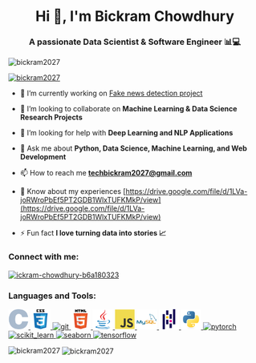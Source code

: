 <h1 align="center">Hi 👋, I'm Bickram Chowdhury</h1>
<h3 align="center">A passionate Data Scientist & Software Engineer 📊💻</h3>

<p align="left"> <img src="https://komarev.com/ghpvc/?username=bickram2027&label=Profile%20views&color=0e75b6&style=flat" alt="bickram2027" /> </p>

<p align="left"> <a href="https://github.com/ryo-ma/github-profile-trophy"><img src="https://github-profile-trophy.vercel.app/?username=bickram2027" alt="bickram2027" /></a> </p>

- 🔭 I’m currently working on [Fake news detection project](https://github.com/bickram2027/Fake-news-detection-System)

- 👯 I’m looking to collaborate on **Machine Learning & Data Science Research Projects**

- 🤝 I’m looking for help with **Deep Learning and NLP Applications**

- 💬 Ask me about **Python, Data Science, Machine Learning, and Web Development**

- 📫 How to reach me **techbickram2027@gmail.com**

- 📄 Know about my experiences [https://drive.google.com/file/d/1LVa-joRWroPbEf5PT2GDB1WlxTUFKMkP/view](https://drive.google.com/file/d/1LVa-joRWroPbEf5PT2GDB1WlxTUFKMkP/view)

- ⚡ Fun fact **I love turning data into stories 📈**

<h3 align="left">Connect with me:</h3>
<p align="left">
<a href="https://linkedin.com/in/ickram-chowdhury-b6a180323" target="blank"><img align="center" src="https://raw.githubusercontent.com/rahuldkjain/github-profile-readme-generator/master/src/images/icons/Social/linked-in-alt.svg" alt="ickram-chowdhury-b6a180323" height="30" width="40" /></a>
</p>

<h3 align="left">Languages and Tools:</h3>
<p align="left"> <a href="https://www.cprogramming.com/" target="_blank" rel="noreferrer"> <img src="https://raw.githubusercontent.com/devicons/devicon/master/icons/c/c-original.svg" alt="c" width="40" height="40"/> </a> <a href="https://www.w3schools.com/css/" target="_blank" rel="noreferrer"> <img src="https://raw.githubusercontent.com/devicons/devicon/master/icons/css3/css3-original-wordmark.svg" alt="css3" width="40" height="40"/> </a> <a href="https://git-scm.com/" target="_blank" rel="noreferrer"> <img src="https://www.vectorlogo.zone/logos/git-scm/git-scm-icon.svg" alt="git" width="40" height="40"/> </a> <a href="https://www.w3.org/html/" target="_blank" rel="noreferrer"> <img src="https://raw.githubusercontent.com/devicons/devicon/master/icons/html5/html5-original-wordmark.svg" alt="html5" width="40" height="40"/> </a> <a href="https://www.java.com" target="_blank" rel="noreferrer"> <img src="https://raw.githubusercontent.com/devicons/devicon/master/icons/java/java-original.svg" alt="java" width="40" height="40"/> </a> <a href="https://developer.mozilla.org/en-US/docs/Web/JavaScript" target="_blank" rel="noreferrer"> <img src="https://raw.githubusercontent.com/devicons/devicon/master/icons/javascript/javascript-original.svg" alt="javascript" width="40" height="40"/> </a> <a href="https://www.mysql.com/" target="_blank" rel="noreferrer"> <img src="https://raw.githubusercontent.com/devicons/devicon/master/icons/mysql/mysql-original-wordmark.svg" alt="mysql" width="40" height="40"/> </a> <a href="https://pandas.pydata.org/" target="_blank" rel="noreferrer"> <img src="https://raw.githubusercontent.com/devicons/devicon/2ae2a900d2f041da66e950e4d48052658d850630/icons/pandas/pandas-original.svg" alt="pandas" width="40" height="40"/> </a> <a href="https://www.python.org" target="_blank" rel="noreferrer"> <img src="https://raw.githubusercontent.com/devicons/devicon/master/icons/python/python-original.svg" alt="python" width="40" height="40"/> </a> <a href="https://pytorch.org/" target="_blank" rel="noreferrer"> <img src="https://www.vectorlogo.zone/logos/pytorch/pytorch-icon.svg" alt="pytorch" width="40" height="40"/> </a> <a href="https://scikit-learn.org/" target="_blank" rel="noreferrer"> <img src="https://upload.wikimedia.org/wikipedia/commons/0/05/Scikit_learn_logo_small.svg" alt="scikit_learn" width="40" height="40"/> </a> <a href="https://seaborn.pydata.org/" target="_blank" rel="noreferrer"> <img src="https://seaborn.pydata.org/_images/logo-mark-lightbg.svg" alt="seaborn" width="40" height="40"/> </a> <a href="https://www.tensorflow.org" target="_blank" rel="noreferrer"> <img src="https://www.vectorlogo.zone/logos/tensorflow/tensorflow-icon.svg" alt="tensorflow" width="40" height="40"/> </a> </p>

<p><img align="left" src="https://github-readme-stats.vercel.app/api/top-langs?username=bickram2027&show_icons=true&locale=en&layout=compact" alt="bickram2027" /></p>

<p>&nbsp;<img align="center" src="https://github-readme-stats.vercel.app/api?username=bickram2027&show_icons=true&locale=en" alt="bickram2027" /></p>

